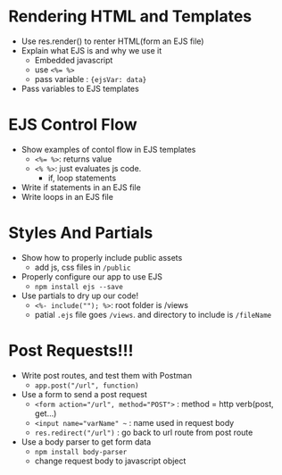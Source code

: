 # Rendering HTML and Templates

* Use res.render() to renter HTML(form an EJS file)
* Explain what EJS is and why we use it
	* Embedded javascript
	* use `<%= %>`
	* pass variable : `{ejsVar: data}`
* Pass variables to EJS templates

# EJS Control Flow

* Show examples of contol flow in EJS templates
	* `<%= %>`: returns value
	* `<% %>`: just evaluates js code.
		* if, loop statements
* Write if statements in an EJS file
* Write loops in an EJS file

# Styles And Partials

* Show how to properly include public assets
	* add js, css files in `/public`
* Properly configure our app to use EJS
	* `npm install ejs --save`
* Use partials to dry up our code!
	* `<%- include(""); %>`: root folder is /views
	* patial `.ejs` file goes `/views`. and directory to include is `/fileName`
	
# Post Requests!!!

* Write post routes, and test them with Postman
	* `app.post("/url", function)`
* Use a form to send a post request
	* `<form action="/url", method="POST">` : method = http verb(post, get...)
	* `<input name="varName" ~` : name used in request body
	* `res.redirect("/url")` : go back to url route from post route
* Use a body parser to get form data
	* `npm install body-parser`
	* change request body to javascript object